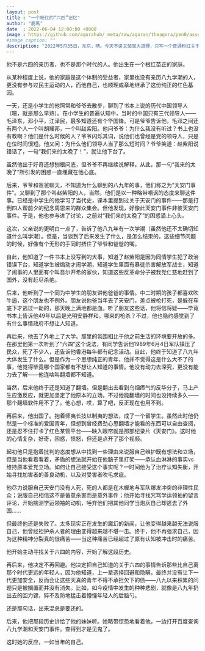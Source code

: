 ```yaml
---
layout: post
title : "一个粉红的“六四”记忆"
author: "鹿馬"
date  : 2022-06-04 12:00:00 +0800
image : https://github.com/agorahub/_meta/raw/agoran/theagora/pen0/assets/images/c1/c1-20220604-01.jpg
#image_caption: ""
description: "2022年5月35日，东京，晴。今天不讲文邹邹大道理，只写一个普通粉红关于六四的记忆。"
---
```


他不是六四的亲历者，也不是那个时代的人。他出生在一个根红苗正的家庭。

<!--more-->

从某种程度上说，他的家庭是这个体制的受益者，家里也没有亲历八九学潮的人，更没有参与过民主运动的人，而他自己，也顺理成章地继承了这份纯正的红色基因。

一天，还是小学生的他照常和爷爷去散步，聊到了书本上说的历代中国领导人（嗯，就是那么早熟）。在小学生的普遍认知中，当时的中国只有三代领导人——毛泽东，邓小平，江泽民，最多知道还有个华国锋。可是爷爷告诉他，毛邓之间还有两个人一个叫胡耀邦，一个叫赵紫阳。他问爷爷：为什么我没有听过？书上也没有教啊？他们是什么时候的人？爷爷闪烁其词，说他们也曾经是党的领导人，只是在位时间很短。他又问：为什么他们领导人当了那么短时间？爷爷笑道：赵紫阳说错话了，一句“我们来的太晚了！”，就让他下台了。

虽然他出于好奇还想刨根问底，但爷爷不再继续说解释。从此，那一句“我来的太晚了”所引发的困惑一直埋藏在他心底。

后来，爷爷和爸爸聊天，不知道为什么聊到的八九年的事，他们称之为“天安门事件”。又聊到了那个叫赵紫阳的人，当然，他们是以一种略带嘲讽的态度来聊这件事。已经是中学生的他学习了当代史，课本里提到过关于天安门的事件——那是打倒四人帮前夕的纪念周恩来的群众集会。但他发现，好像此天安门事件非彼天安门事件。于是，他也参与进了讨论，之前对“我们来的太晚了”的困惑涌上心头。

这次，父亲说的更明白一点了，告诉了他八九年有一次学潮（虽然他还不太确切知道什么叫学潮）。但是，当谈到了后来发生了什么，是怎么结束的，这些细节问题的时候，好像有个无形的手同时捂住了爷爷和爸爸的嘴。

自此，他知道了一件书本上没写到的大事，知道了赵紫阳是因为同情学生犯了政治错误下台，知道学生被煽动才闹学潮，知道学生里面有暴徒杀害解放军战士，知道了闹事的人里面有个叫吾尔开希的家伙，知道这些反革命分子被我党仁慈地赶到了国外，没有赶尽杀绝。

后来，他听到了一个同为中学生的朋友讲他爸爸的事情。中二时期的孩子都喜欢吹牛逼，这个朋友也不例外。朋友说他爸当年去了天安门，差点被枪打死，是躲在车底下才逃过一劫的，那天晚上满地都是血。听了朋友这些话，他将信将疑——毕竟书本上告诉他49年以后是光明安静祥和，哪来的枪杀？不过，他也隐约感觉到了有什么事情政府不想让人知道。

再后来，他去了外地上了大学。那里的氛围相比于他之前生活的环境要开放的多。在那里他第一次听到了“六四”这个说法，有同学告诉他1989年6月4日军队镇压了民众，死了不少人，还告诉他香港每年都有纪念活动。自此，他终于知道了八九年大体发生了什么。但是作为一个思想纯正的青年，他并不觉得这是什么大不了的事，他觉得毕竟哪个国家都有不想让人知道的事情。他没有动力去深究，更没有能力去了解——他连啥叫翻墙都不知道。

当然，后来他终于还是知道了翻墙。但是翻出去看到乌烟瘴气的反华分子，马上产生应激反应，就更加坚定了他原本的立场。不过他能翻墙的时间也没持续多久——那个翻墙软件用不了了。他心想，哎，算了吧，反正现在也用不到。

再后来，他出国了。抱着师夷长技以制夷的想法，成了一个留学生。虽然此时他仍然是一个标准的爱国青年，但想到曾经费劲心思翻墙才能看的东西可以自由查阅，还是忍不住打卡了红色某管平台——映入眼帘就是那部纪录片《天安门》。这时他的心情复杂，好奇，困惑，愤怒，但还是点开了那个视频。

起初他只是抱着批判的态度想从中找到一些理由来说服自己维护既有想法和立场，但是当他看着看着，矛盾的想法就开始在他脑子里打架——承认血淋淋的事实vs维持原本爱党立场。如何让自己接受这个事实呢？一时间他为了治疗认知失衡，开始寻找加害者的善良动机，以及对受害者吹毛求疵。

他尽力说服自己天安门没有人死，死的人都是在木樨地与军队爆发冲突的非理性民众；说服自己相信这不是蓄意杀害而是意外事件；他开始寻找咒骂学运领袖的留言评论，开始揣测学运领袖的动机，唾弃他们把其他同学当炮灰自己却逃去了外国......

但最终他还是失败了。太多现实正在发生的魔幻的新闻，让他变得越来越无法说服自己，他曾经袒护杀人者的理由变得越来越不堪一击。终于，他不再强求自己，因为这种精神分裂真的很痛苦——当这种痛苦已经超过了原有认知被冲击时的痛苦。

他开始主动寻找关于六四的内容，开始了解这段历史。

再后来，他决定不再回避。他决定把自己知道的关于六四的事情告诉那些比自己离那个时代更远的年轻人，因为他知道，上一辈选择回避和隐瞒，最终并没有让下一代更加安全，反而会让这些天真的青年不得不承担欠下的债——八九以来积累的问题只是被搁置而并没有消失。比如，如今疫情中发生的种种悲剧，就像是八九年扔出去的回力镖，猝不及防地猛击着懵懂年轻人的后脑勺。

还是那句话，出来混总是要还的。

后来，他把那段历史讲给了他的妹妹听。她略带惊恐地看着他，一边打开百度查询八九学潮和天安门事件。查得到才是见鬼了。

这时她的反应，一如当年的自己。

<!--END-->